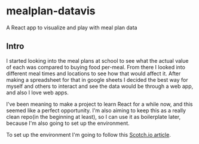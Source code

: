 # mealplan-datavis
A React app to visualize and play with meal plan data

## Intro
I started looking into the meal plans at school to see what the actual value of each was compared to buying food per-meal. From there I looked into different meal times and locations to see how that would affect it. After making a spreadsheet for that in google sheets I decided the best way for myself and others to interact and see the data would be through a web app, and also I love web apps.

I've been meaning to make a project to learn React for a while now, and this seemed like a perfect opportunity. I'm also aiming to keep this as a really clean repo(in the beginning at least), so I can use it as boilerplate later, because I'm also going to set up the environment.

To set up the environment I'm going to follow this [Scotch.io article](https://scotch.io/tutorials/setup-a-react-environment-using-webpack-and-babel).

